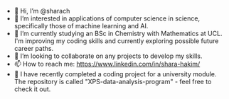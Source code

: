 - 👋 Hi, I’m @sharach
- 👀 I’m interested in applications of computer science in science, specifically those of machine learning and AI.
- 🌱 I’m currently studying an BSc in Chemistry with Mathematics at UCL. I'm improving my coding skills and currently exploring possible future career paths.
- 💞️ I’m looking to collaborate on any projects to develop my skills.
- 📫 How to reach me: https://www.linkedin.com/in/shara-hakim/
- 🌸 I have recently completed a coding project for a university module. The repository is called "XPS-data-analysis-program" - feel free to check it out.

<!---
sharach/sharach is a ✨ special ✨ repository because its `README.md` (this file) appears on your GitHub profile.
You can click the Preview link to take a look at your changes.
--->
